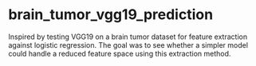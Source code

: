 # brain_tumor_vgg19_prediction
Inspired by testing VGG19 on a brain tumor dataset for feature extraction against logistic regression. The goal was to see whether a simpler model could handle a reduced feature space using this extraction method.
